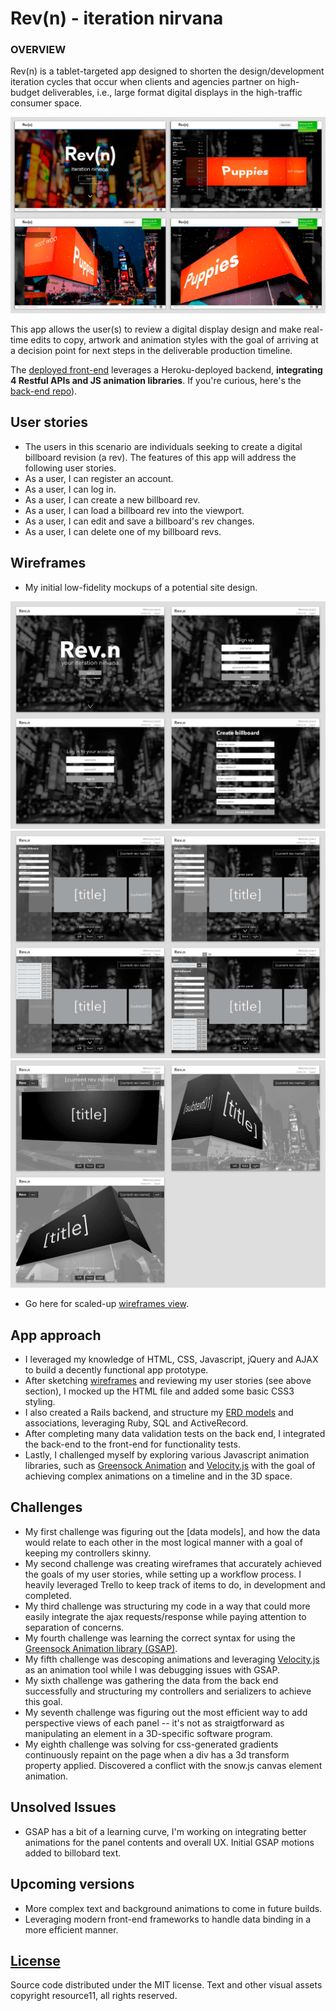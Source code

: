 # Rev(n) - iteration nirvana

### OVERVIEW

Rev(n) is a tablet-targeted app designed to shorten the design/development iteration cycles that occur when clients and agencies partner on high-budget deliverables, i.e., large format digital displays in the high-traffic consumer space.

![Rev(n)](img/rev_n_4up.jpg?raw=true "Rev(n) 4-panel view")

This app allows the user(s) to review a digital display design and make real-time edits to copy, artwork and animation styles with the goal of arriving at a decision point for next steps in the deliverable production timeline.

The [deployed front-end](http://resource11.github.io/rev_n_frontend/) leverages a Heroku-deployed backend, **integrating 4 Restful APIs and JS animation libraries**. If you're curious, here's the [back-end repo](https://github.com/resource11/rev_n_api)).


## User stories
* The users in this scenario are individuals seeking to create a digital billboard revision (a rev).
The features of this app will address the following user stories.
* As a user, I can register an account.
* As a user, I can log in.
* As a user, I can create a new billboard rev.
* As a user, I can load a billboard rev into the viewport.
* As a user, I can edit and save a billboard's rev changes.
* As a user, I can delete one of my billboard revs.


## Wireframes

* My initial low-fidelity mockups of a potential site design.

![Rev(n)](img/rev_n_wireframe_4up_01.jpg?raw=true "Rev(n) 4-up wireframe 01")
![Rev(n)](img/rev_n_wireframe_4up_02.jpg?raw=true "Rev(n) 4-up wireframe 02")
![Rev(n)](img/rev_n_wireframe_4up_03.jpg?raw=true "Rev(n) 4-up wireframe 03")

* Go here for scaled-up [wireframes view](https://www.dropbox.com/s/ffwctdr9jr7iwy1/rev_n_wireframes.pdf?dl=0).

## App approach
* I leveraged my knowledge of HTML, CSS, Javascript, jQuery and AJAX to build a decently functional app prototype.
* After sketching [wireframes](https://www.dropbox.com/s/ffwctdr9jr7iwy1/rev_n_wireframes.pdf?dl=0) and reviewing my user stories (see above section), I mocked up the HTML file and added some basic CSS3 styling.
* I also created a Rails backend, and structure my [ERD models](https://www.dropbox.com/s/gbybcpbelwhuv7t/Rev_n_ERD.png?dl=0) and associations, leveraging Ruby, SQL and ActiveRecord.
* After completing many data validation tests on the back end, I integrated the back-end to the front-end for functionality tests.
* Lastly, I challenged myself by exploring various Javascript animation libraries, such as [Greensock Animation](https://greensock.com/) and [Velocity.js](http://julian.com/research/velocity/) with the goal of achieving complex animations on a timeline and in the 3D space.

## Challenges
* My first challenge was figuring out the [data models], and how the data would relate to each other in the most logical manner with a goal of keeping my controllers skinny.
* My second challenge was creating wireframes that accurately achieved the goals of my user stories, while setting up a workflow process. I heavily leveraged Trello to keep track of items to do, in development and completed.
* My third challenge was structuring my code in a way that could more easily integrate the ajax requests/response while paying attention to separation of concerns.
* My fourth challenge was learning the correct syntax for using the [Greensock Animation library (GSAP)](https://greensock.com/).
* My fifth challenge was descoping animations and leveraging [Velocity.js](http://julian.com/research/velocity/) as an animation tool while I was debugging issues with GSAP.
* My sixth challenge was gathering the data from the back end successfully and structuring my controllers and serializers to achieve this goal.
* My seventh challenge was figuring out the most efficient way to add perspective views of each panel -- it's not as straigtforward as manipulating an element in a 3D-specific software program.
* My eighth challenge was solving for css-generated gradients continuously repaint on the page when a div has a 3d transform property applied. Discovered a conflict with the snow.js canvas element animation.

## Unsolved Issues
* GSAP has a bit of a learning curve, I'm working on integrating better animations for the panel contents and overall UX. Initial GSAP motions added to billobard text.

## Upcoming versions
* More complex text and background animations to come in future builds.
* Leveraging modern front-end frameworks to handle data binding in a more efficient manner.

[License](LICENSE)
------------------

Source code distributed under the MIT license. Text and other visual assets copyright resource11, all rights reserved.
